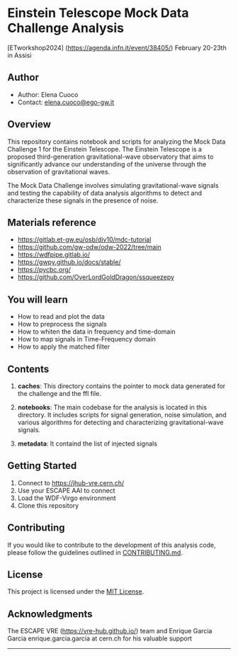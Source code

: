 # Einstein Telescope Mock Data Challenge Analysis
[ETworkshop2024] (https://agenda.infn.it/event/38405/) February 20-23th in Assisi

## Author
- Author: Elena Cuoco
- Contact: elena.cuoco@ego-gw.it

## Overview

This repository contains notebook  and scripts for analyzing the Mock Data Challenge 1 for the Einstein Telescope. The Einstein Telescope is a proposed third-generation gravitational-wave observatory that aims to significantly advance our understanding of 
the universe through the observation of gravitational waves.

The Mock Data Challenge involves simulating gravitational-wave signals and testing the capability of data analysis algorithms to detect and characterize these signals in the presence of noise.

## Materials reference
- https://gitlab.et-gw.eu/osb/div10/mdc-tutorial
- https://github.com/gw-odw/odw-2022/tree/main
- https://wdfpipe.gitlab.io/
- https://gwpy.github.io/docs/stable/
- https://pycbc.org/
- https://github.com/OverLordGoldDragon/ssqueezepy

## You will learn
- How to read and plot the data
- How to preprocess the signals
- How to whiten the data in frequency and time-domain
- How to map signals in Time-Frequency domain
- How to apply the matched filter

## Contents

1. **caches**: This directory contains the pointer to mock data generated for the challenge and the ffl file. 

2. **notebooks**: The main codebase for the analysis is located in this directory. It includes scripts for signal generation, noise simulation, and various algorithms for detecting and characterizing gravitational-wave signals.

3. **metadata**: It containd the list of injected signals

 

## Getting Started


1. Connect to  https://jhub-vre.cern.ch/
2. Use your ESCAPE AAI to connect
3. Load the WDF-Virgo environment 
4. Clone this repository


## Contributing

If you would like to contribute to the development of this analysis code, please follow the guidelines outlined in [CONTRIBUTING.md](CONTRIBUTING.md).

## License

This project is licensed under the [MIT License](LICENSE).

## Acknowledgments

The ESCAPE VRE (https://vre-hub.github.io/) team and Enrique Garcia Garcia enrique.garcia.garcia at cern.ch for his valuable support

 

---
 
